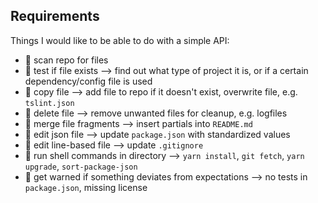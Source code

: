 ## Requirements

Things I would like to be able to do with a simple API:

- 🔳️ scan repo for files
- 🔳️ test if file exists --> find out what type of project it is, or if a certain dependency/config file is used
- 🔳️ copy file --> add file to repo if it doesn't exist, overwrite file, e.g. `tslint.json`
- 🔳️ delete file --> remove unwanted files for cleanup, e.g. logfiles
- 🔳️ merge file fragments --> insert partials into `README.md`
- 🔳️ edit json file --> update `package.json` with standardized values
- 🔳️ edit line-based file --> update `.gitignore`
- 🔳️ run shell commands in directory --> `yarn install`, `git fetch`, `yarn upgrade`, `sort-package-json`
- 🔳️ get warned if something deviates from expectations --> no tests in `package.json`, missing license
